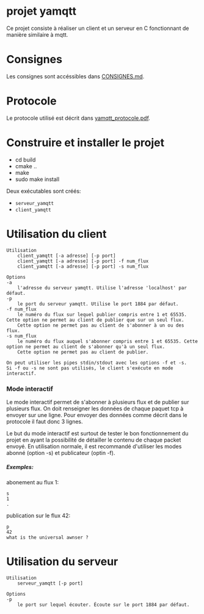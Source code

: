# projet yamqtt

Ce projet consiste à réaliser un client et un serveur en C fonctionnant de manière similaire à mqtt.

# Consignes
Les consignes sont accéssibles dans [CONSIGNES.md](./CONSIGNES.md).

# Protocole
Le protocole utilisé est décrit dans [yamqtt\_protocole.pdf](./yamqtt_protocole.pdf).

# Construire et installer le projet
- cd build
- cmake ..
- make
- sudo make install

Deux exécutables sont créés:
- `serveur_yamqtt`
- `client_yamqtt`

# Utilisation du client
```
Utilisation
	client_yamqtt [-a adresse] [-p port]
	client_yamqtt [-a adresse] [-p port] -f num_flux
	client_yamqtt [-a adresse] [-p port] -s num_flux

Options
-a
	l'adresse du serveur yamqtt. Utilise l'adresse 'localhost' par défaut.
-p
	le port du serveur yamqtt. Utilise le port 1884 par défaut.
-f num_flux
	le numéro du flux sur lequel publier compris entre 1 et 65535. Cette option ne permet au client de publier que sur un seul flux. 
	Cette option ne permet pas au client de s'abonner à un ou des flux.
-s num_flux
	le numéro du flux auquel s'abonner compris entre 1 et 65535. Cette option ne permet au client de s'abonner qu'à un seul flux. 
	Cette option ne permet pas au client de publier.

On peut utiliser les pipes stdin/stdout avec les options -f et -s.
Si -f ou -s ne sont pas utilisés, le client s'exécute en mode interactif.
```

### Mode interactif
Le mode interactif permet de s'abonner à plusieurs flux et de publier sur plusieurs flux. On doit renseigner les données de chaque paquet tcp à envoyer sur une ligne. Pour envoyer des données comme décrit dans le protocole il faut donc 3 lignes.

Le but du mode interactif est surtout de tester le bon fonctionnement du projet en ayant la possibilité de détailler le contenu de chaque packet envoyé. En utilisation normale, il est recommandé d'utiliser les modes abonné (option -s) et publicateur (optin -f).

##### Exemples:
abonement au flux 1:
```
s
1
.
```
publication sur le flux 42:
```
p
42
what is the universal awnser ?
```

# Utilisation du serveur
```
Utilisation
	serveur_yamqtt [-p port]

Options
-p
	le port sur lequel écouter. Écoute sur le port 1884 par défaut.
```
